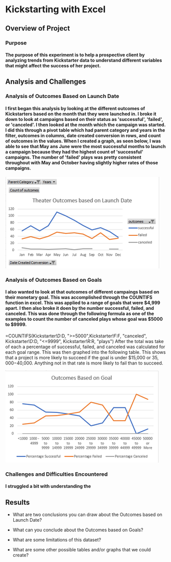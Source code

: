 # Kickstarting with Excel

## Overview of Project

### Purpose
#### The purpose of this experiment is to help a prospective client by analyzing trends from Kickstarter data to understand different variables that might affect the success of her project.

## Analysis and Challenges

### Analysis of Outcomes Based on Launch Date
#### I first began this analysis by looking at the different outcomes of Kickstarters based on the month that they were launched in. I broke it down to look at campaigns based on their status as 'successful', 'failed', or 'canceled'. I then looked at the month which the campaign was started. I did this through a pivot table which had parent category and years in the filter, outcomes in columns, date created conversion in rows, and count of outcomes in the values. When I created a graph, as seen below, I was able to see that May ans June were the most successful months to launch a campaign because they had the highest count of 'successful' campaigns. The number of 'failed' plays was pretty consistent throughout with May and October having slightly higher rates of those campaigns.

![Theater Outcomes based on Laucnh Dates](https://github.com/allisonorourke-ufGfGy/Kickstarter-analysis/blob/main/Theater_Outcomes_vs_Launch.png)

### Analysis of Outcomes Based on Goals
####  I also wanted to look at that outcomes of different campaings based on their monetary goal. This was accomplished through the COUNTIFS function in excel. This was applied to a range of goals that were $4,999 apart. I then also broke it doen by the number successful, failed, and canceled. This was done through the following formula as one of the examples to count the number of canceled plays whose goal was $5000 to $9999.
=COUNTIFS(Kickstarter!$D:$D, ">=5000",Kickstarter!$F:$F, "canceled", Kickstarter!$D:$D, "<=9999", Kickstarter!$R:$R, "plays")
After the total was take of each a percentage of successful, failed, and canceled was calculated for each goal range. This was then graphed into the following table. This shows that a project is more likely to succeed if the goal is under $15,000 or $35,000-$40,000. Anything not in that rate is more likely to fail than to succeed.

![Outcomes Based on Goal](https://github.com/allisonorourke-ufGfGy/Kickstarter-analysis/blob/main/Outcomes_vs_Goals.png)

### Challenges and Difficulties Encountered
#### I struggled a bit with understanding the 
## Results

- What are two conclusions you can draw about the Outcomes based on Launch Date?
    

- What can you conclude about the Outcomes based on Goals?

- What are some limitations of this dataset?

- What are some other possible tables and/or graphs that we could create?
